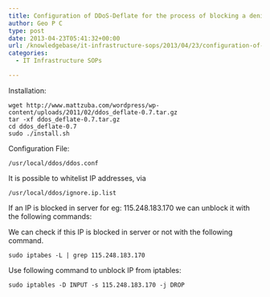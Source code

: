 ```yaml
---
title: Configuration of DDoS-Deflate for the process of blocking a denial of service attack
author: Geo P C
type: post
date: 2013-04-23T05:41:32+00:00
url: /knowledgebase/it-infrastructure-sops/2013/04/23/configuration-of-ddos-deflate-for-the-process-of-blocking-a-denial-of-service-attack/
categories:
  - IT Infrastructure SOPs

---
```

Installation:

    wget http://www.mattzuba.com/wordpress/wp-content/uploads/2011/02/ddos_deflate-0.7.tar.gz
    tar -xf ddos_deflate-0.7.tar.gz
    cd ddos_deflate-0.7
    sudo ./install.sh
    

Configuration File:

    /usr/local/ddos/ddos.conf
    

It is possible to whitelist IP addresses, via

    /usr/local/ddos/ignore.ip.list
    

If an IP is blocked in server for eg: 115.248.183.170 we can unblock it with the following commands:

We can check if this IP is blocked in server or not with the following command.

    sudo iptabes -L | grep 115.248.183.170
    

Use following command to unblock IP from iptables:

    sudo iptables -D INPUT -s 115.248.183.170 -j DROP